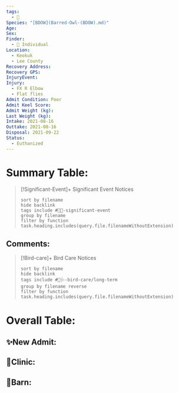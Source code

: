 ```yaml
---
tags:
  - 🦅
Species: "[BDOW](Barred-Owl-(BDOW).md)"
Age: 
Sex: 
Finder:
  - 🧑 Individual
Location:
  - Keokuk
  - Lee County
Recovery Address: 
Recovery GPS: 
InjuryEvent: 
Injury:
  - FX R Elbow
  - Flat flies
Admit Condition: Poor
Admit Keel Score: 
Admit Weight (kg): 
Last Weight (kg): 
Intake: 2021-08-16
Outtake: 2021-08-16
Disposal: 2021-09-22
Status:
  - Euthanized
---
```


# Summary Table:

> [!Significant-Event]+ Significant Event Notices
>   ```tasks 
>   sort by filename
>   hide backlink
>   tags include #🦅💥-significant-event
>   group by filename 
>   filter by function task.heading.includes(query.file.filenameWithoutExtension)
>   ```

## Comments:

> [!Bird-care]+ Bird Care Notices
>   ```tasks 
>   sort by filename
>   hide backlink
>   tags include #🦅🩺-bird-care/long-term 
>   group by filename reverse
>   filter by function task.heading.includes(query.file.filenameWithoutExtension)
>   ```

# Overall Table:

## ✨New Admit:



## 🏥Clinic:



## 🏡Barn:


